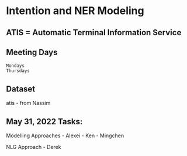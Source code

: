 # Intention and NER Modeling

## ATIS = Automatic Terminal Information Service

## Meeting Days
	Mondays 
	Thursdays

## Dataset
atis - from Nassim


## May 31, 2022 Tasks:
Modelling Approaches
	- Alexei
	- Ken
	- Mingchen

NLG Approach
	- Derek
